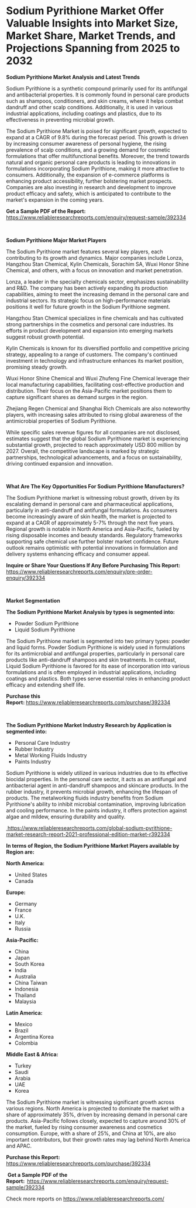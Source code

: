 <p><h1>Sodium Pyrithione Market Offer Valuable Insights into Market Size, Market Share, Market Trends, and Projections Spanning from 2025 to 2032</h1></p><p><strong>Sodium Pyrithione Market Analysis and Latest Trends</strong></p>
<p><p>Sodium Pyrithione is a synthetic compound primarily used for its antifungal and antibacterial properties. It is commonly found in personal care products such as shampoos, conditioners, and skin creams, where it helps combat dandruff and other scalp conditions. Additionally, it is used in various industrial applications, including coatings and plastics, due to its effectiveness in preventing microbial growth.</p><p>The Sodium Pyrithione Market is poised for significant growth, expected to expand at a CAGR of 9.8% during the forecast period. This growth is driven by increasing consumer awareness of personal hygiene, the rising prevalence of scalp conditions, and a growing demand for cosmetic formulations that offer multifunctional benefits. Moreover, the trend towards natural and organic personal care products is leading to innovations in formulations incorporating Sodium Pyrithione, making it more attractive to consumers. Additionally, the expansion of e-commerce platforms is enhancing product accessibility, further bolstering market prospects. Companies are also investing in research and development to improve product efficacy and safety, which is anticipated to contribute to the market's expansion in the coming years.</p></p>
<p><strong>Get a Sample PDF of the Report:&nbsp;</strong> <a href="https://www.reliableresearchreports.com/enquiry/request-sample/392334?utm_campaign=2652&utm_medium=2&utm_source=Github&utm_content=ia&utm_term=29032025&utm_id=sodium-pyrithione">https://www.reliableresearchreports.com/enquiry/request-sample/392334</a></p>
<p>&nbsp;</p>
<p><strong>Sodium Pyrithione Major Market Players</strong></p>
<p><p>The Sodium Pyrithione market features several key players, each contributing to its growth and dynamics. Major companies include Lonza, Hangzhou Stan Chemical, Kylin Chemicals, Sorachim SA, Wuxi Honor Shine Chemical, and others, with a focus on innovation and market penetration.</p><p>Lonza, a leader in the specialty chemicals sector, emphasizes sustainability and R&D. The company has been actively expanding its production capabilities, aiming to meet the increasing demand in the personal care and industrial sectors. Its strategic focus on high-performance materials positions it well for future growth in the Sodium Pyrithione segment.</p><p>Hangzhou Stan Chemical specializes in fine chemicals and has cultivated strong partnerships in the cosmetics and personal care industries. Its efforts in product development and expansion into emerging markets suggest robust growth potential.</p><p>Kylin Chemicals is known for its diversified portfolio and competitive pricing strategy, appealing to a range of customers. The company's continued investment in technology and infrastructure enhances its market position, promising steady growth.</p><p>Wuxi Honor Shine Chemical and Wuxi Zhufeng Fine Chemical leverage their local manufacturing capabilities, facilitating cost-effective production and distribution. Their focus on the Asia-Pacific market positions them to capture significant shares as demand surges in the region.</p><p>Zhejiang Regen Chemical and Shanghai Rich Chemicals are also noteworthy players, with increasing sales attributed to rising global awareness of the antimicrobial properties of Sodium Pyrithione.</p><p>While specific sales revenue figures for all companies are not disclosed, estimates suggest that the global Sodium Pyrithione market is experiencing substantial growth, projected to reach approximately USD 800 million by 2027. Overall, the competitive landscape is marked by strategic partnerships, technological advancements, and a focus on sustainability, driving continued expansion and innovation.</p></p>
<p>&nbsp;</p>
<p><strong>What Are The Key Opportunities For Sodium Pyrithione Manufacturers?</strong></p>
<p><p>The Sodium Pyrithione market is witnessing robust growth, driven by its escalating demand in personal care and pharmaceutical applications, particularly in anti-dandruff and antifungal formulations. As consumers become increasingly aware of skin health, the market is projected to expand at a CAGR of approximately 5-7% through the next five years. Regional growth is notable in North America and Asia-Pacific, fueled by rising disposable incomes and beauty standards. Regulatory frameworks supporting safe chemical use further bolster market confidence. Future outlook remains optimistic with potential innovations in formulation and delivery systems enhancing efficacy and consumer appeal.</p></p>
<p><strong>Inquire or Share Your Questions If Any Before Purchasing This Report:</strong> <a href="https://www.reliableresearchreports.com/enquiry/pre-order-enquiry/392334?utm_campaign=2652&utm_medium=2&utm_source=Github&utm_content=ia&utm_term=29032025&utm_id=sodium-pyrithione">https://www.reliableresearchreports.com/enquiry/pre-order-enquiry/392334</a></p>
<p>&nbsp;</p>
<p><strong>Market Segmentation</strong></p>
<p><strong>The Sodium Pyrithione Market Analysis by types is segmented into:</strong></p>
<p><ul><li>Powder Sodium Pyrithione</li><li>Liquid Sodium Pyrithione</li></ul></p>
<p><p>The Sodium Pyrithione market is segmented into two primary types: powder and liquid forms. Powder Sodium Pyrithione is widely used in formulations for its antimicrobial and antifungal properties, particularly in personal care products like anti-dandruff shampoos and skin treatments. In contrast, Liquid Sodium Pyrithione is favored for its ease of incorporation into various formulations and is often employed in industrial applications, including coatings and plastics. Both types serve essential roles in enhancing product efficacy and extending shelf life.</p></p>
<p><strong>Purchase this Report:&nbsp;</strong><a href="https://www.reliableresearchreports.com/purchase/392334?utm_campaign=2652&utm_medium=2&utm_source=Github&utm_content=ia&utm_term=29032025&utm_id=sodium-pyrithione">https://www.reliableresearchreports.com/purchase/392334</a></p>
<p>&nbsp;</p>
<p><strong>The Sodium Pyrithione Market Industry Research by Application is segmented into:</strong></p>
<p><ul><li>Personal Care Industry</li><li>Rubber Industry</li><li>Metal Working Fluids Industry</li><li>Paints Industry</li></ul></p>
<p><p>Sodium Pyrithione is widely utilized in various industries due to its effective biocidal properties. In the personal care sector, it acts as an antifungal and antibacterial agent in anti-dandruff shampoos and skincare products. In the rubber industry, it prevents microbial growth, enhancing the lifespan of products. The metalworking fluids industry benefits from Sodium Pyrithione's ability to inhibit microbial contamination, improving lubrication and cooling performance. In the paints industry, it offers protection against algae and mildew, ensuring durability and quality.</p></p>
<p><a href="https://www.reliableresearchreports.com/global-sodium-pyrithione-market-research-report-2021-professional-edition-market-r392334?utm_campaign=2652&utm_medium=2&utm_source=Github&utm_content=ia&utm_term=29032025&utm_id=sodium-pyrithione">&nbsp;https://www.reliableresearchreports.com/global-sodium-pyrithione-market-research-report-2021-professional-edition-market-r392334</a></p>
<p><strong>In terms of Region, the Sodium Pyrithione Market Players available by Region are:</strong></p>
<p>
    <p> <strong> North America: </strong>
        <ul>
            <li>United States</li>
            <li>Canada</li>
        </ul>
        </p> 
    <p> <strong> Europe: </strong>
        <ul>
            <li>Germany</li>
            <li>France</li>
            <li>U.K.</li>
            <li>Italy</li>
            <li>Russia</li>
        </ul>
        </p> 
    <p> <strong> Asia-Pacific: </strong>
        <ul>
            <li>China</li>
            <li>Japan</li>
            <li>South Korea</li>
            <li>India</li>
            <li>Australia</li>
            <li>China Taiwan</li>
            <li>Indonesia</li>
            <li>Thailand</li>
            <li>Malaysia</li>
        </ul>
        </p> 
    <p> <strong> Latin America: </strong>
        <ul>
            <li>Mexico</li>
            <li>Brazil</li>
            <li>Argentina Korea</li>
            <li>Colombia</li>
        </ul>
        </p> 
    <p> <strong> Middle East & Africa: </strong>
        <ul>
            <li>Turkey</li>
            <li>Saudi</li>
            <li>Arabia</li>
            <li>UAE</li>
            <li>Korea</li>
        </ul>
    </p>
    </p>
<p><p>The Sodium Pyrithione market is witnessing significant growth across various regions. North America is projected to dominate the market with a share of approximately 35%, driven by increasing demand in personal care products. Asia-Pacific follows closely, expected to capture around 30% of the market, fueled by rising consumer awareness and cosmetics consumption. Europe, with a share of 25%, and China at 10%, are also important contributors, but their growth rates may lag behind North America and APAC.</p></p>
<p><strong>Purchase this Report: </strong><a href="https://www.reliableresearchreports.com/purchase/392334?utm_campaign=2652&utm_medium=2&utm_source=Github&utm_content=ia&utm_term=29032025&utm_id=sodium-pyrithione">https://www.reliableresearchreports.com/purchase/392334</a></p>
<p>&nbsp;<strong>Get a Sample PDF of the Report:&nbsp;&nbsp;</strong><a href="https://www.reliableresearchreports.com/enquiry/request-sample/392334?utm_campaign=2652&utm_medium=2&utm_source=Github&utm_content=ia&utm_term=29032025&utm_id=sodium-pyrithione">https://www.reliableresearchreports.com/enquiry/request-sample/392334</a></p>
<p><strong></strong></p>
<p>Check more reports on <a href="https://www.reliableresearchreports.com/?utm_campaign=2652&utm_medium=2&utm_source=Github&utm_content=ia&utm_term=29032025&utm_id=sodium-pyrithione">https://www.reliableresearchreports.com/</a></p>